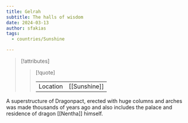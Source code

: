 ```yaml
---
title: Gelrah
subtitle: The halls of wisdom
date: 2024-03-13
author: sfakias
tags:
  - countries/Sunshine

---
```

> [!attributes]
> 
> > [!quote]
> >
> > | | |
> > | --- | --- |
> > | Location | [[Sunshine]] |

A superstructure of Dragonpact, erected with huge columns and arches was made thousands of years ago and also includes the palace and residence of dragon [[Nentha]] himself.